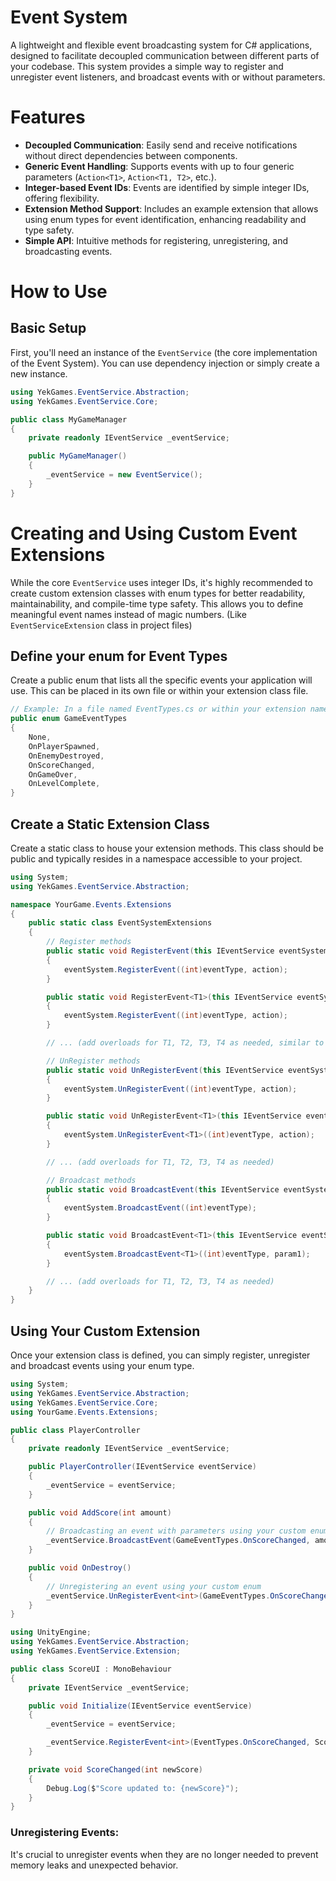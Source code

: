 # Event System

A lightweight and flexible event broadcasting system for C# applications, designed to facilitate decoupled communication between different parts of your codebase. This system provides a simple way to register and unregister event listeners, and broadcast events with or without parameters.
# Features

- **Decoupled Communication**: Easily send and receive notifications without direct dependencies between components.
- **Generic Event Handling**: Supports events with up to four generic parameters (`Action<T1>`, `Action<T1, T2>`, etc.).
- **Integer-based Event IDs**: Events are identified by simple integer IDs, offering flexibility.
- **Extension Method Support**: Includes an example extension that allows using enum types for event identification, enhancing readability and type safety.
- **Simple API**: Intuitive methods for registering, unregistering, and broadcasting events.

# How to Use

## Basic Setup  
First, you'll need an instance of the `EventService` (the core implementation of the Event System). You can use dependency injection or simply create a new instance.
```csharp
using YekGames.EventService.Abstraction;
using YekGames.EventService.Core;

public class MyGameManager
{
    private readonly IEventService _eventService;

    public MyGameManager()
    {
        _eventService = new EventService();
    }
}
```
# Creating and Using Custom Event Extensions

While the core `EventService` uses integer IDs, it's highly recommended to create custom extension classes with enum types for better readability, maintainability, and compile-time type safety. This allows you to define meaningful event names instead of magic numbers. (Like `EventServiceExtension` class in project files)

## Define your enum for Event Types  
Create a public enum that lists all the specific events your application will use. This can be placed in its own file or within your extension class file.
```csharp
// Example: In a file named EventTypes.cs or within your extension namespace
public enum GameEventTypes
{
    None,
    OnPlayerSpawned,
    OnEnemyDestroyed,
    OnScoreChanged,
    OnGameOver,
    OnLevelComplete,
}

```
## Create a Static Extension Class  
Create a static class to house your extension methods. This class should be public and typically resides in a namespace accessible to your project.
```csharp
using System;
using YekGames.EventService.Abstraction;

namespace YourGame.Events.Extensions
{
    public static class EventSystemExtensions
    {
        // Register methods
        public static void RegisterEvent(this IEventService eventSystem, GameEventTypes eventType, Action action)
        {
            eventSystem.RegisterEvent((int)eventType, action);
        }

        public static void RegisterEvent<T1>(this IEventService eventSystem, GameEventTypes eventType, Action<T1> action)
        {
            eventSystem.RegisterEvent((int)eventType, action);
        }

        // ... (add overloads for T1, T2, T3, T4 as needed, similar to the IEventService interface)

        // UnRegister methods
        public static void UnRegisterEvent(this IEventService eventSystem, GameEventTypes eventType, Action action)
        {
            eventSystem.UnRegisterEvent((int)eventType, action);
        }

        public static void UnRegisterEvent<T1>(this IEventService eventSystem, GameEventTypes eventType, Action<T1> action)
        {
            eventSystem.UnRegisterEvent<T1>((int)eventType, action);
        }

        // ... (add overloads for T1, T2, T3, T4 as needed)

        // Broadcast methods
        public static void BroadcastEvent(this IEventService eventSystem, GameEventTypes eventType)
        {
            eventSystem.BroadcastEvent((int)eventType);
        }

        public static void BroadcastEvent<T1>(this IEventService eventSystem, GameEventTypes eventType, T1 param1)
        {
            eventSystem.BroadcastEvent<T1>((int)eventType, param1);
        }

        // ... (add overloads for T1, T2, T3, T4 as needed)
    }
}
```
## Using Your Custom Extension  
Once your extension class is defined, you can simply register, unregister and broadcast events using your enum type.
```csharp
using System;
using YekGames.EventService.Abstraction;
using YekGames.EventService.Core;
using YourGame.Events.Extensions;

public class PlayerController
{
    private readonly IEventService _eventService;

    public PlayerController(IEventService eventService)
    {
        _eventService = eventService;
    }

    public void AddScore(int amount)
    {
        // Broadcasting an event with parameters using your custom enum
        _eventService.BroadcastEvent(GameEventTypes.OnScoreChanged, amount);
    }

    public void OnDestroy()
    {
        // Unregistering an event using your custom enum
        _eventService.UnRegisterEvent<int>(GameEventTypes.OnScoreChanged, UpdateScoreDisplay);
    }
}
```

```csharp
using UnityEngine;
using YekGames.EventService.Abstraction;
using YekGames.EventService.Extension;

public class ScoreUI : MonoBehaviour
{
    private IEventService _eventService;

    public void Initialize(IEventService eventService)
    {
        _eventService = eventService;

        _eventService.RegisterEvent<int>(EventTypes.OnScoreChanged, ScoreChanged);
    }

    private void ScoreChanged(int newScore)
    {
        Debug.Log($"Score updated to: {newScore}");
    }
}
```

### Unregistering Events:
It's crucial to unregister events when they are no longer needed to prevent memory leaks and unexpected behavior.
